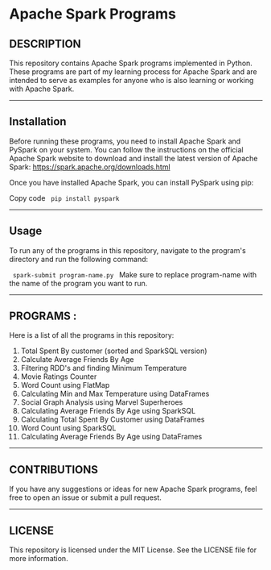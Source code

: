 # Apache Spark Programs

## DESCRIPTION
This repository contains Apache Spark programs implemented in Python. These programs are part of my learning process for Apache Spark and are intended to serve as examples for anyone who is also learning or working with Apache Spark.

---

## Installation

Before running these programs, you need to install Apache Spark and PySpark on your system. You can follow the instructions on the official Apache Spark website to download and install the latest version of Apache Spark: https://spark.apache.org/downloads.html

Once you have installed Apache Spark, you can install PySpark using pip:

Copy code <code> pip install pyspark </code>

---

## Usage

To run any of the programs in this repository, navigate to the program's directory and run the following command:

<code> spark-submit program-name.py </code> 
Make sure to replace program-name with the name of the program you want to run.

---

## PROGRAMS :

   Here is a list of all the programs in this repository:
   1. Total Spent By customer (sorted and SparkSQL version)
   2. Calculate Average Friends By Age
   3. Filtering RDD's and finding Minimum Temperature
   4.  Movie Ratings Counter
   5.  Word Count using FlatMap
   6.  Calculating Min and Max Temperature using DataFrames
   7.  Social Graph Analysis using Marvel Superheroes
   8.  Calculating Average Friends By Age using SparkSQL
   9.  Calculating Total Spent By Customer using DataFrames
  10.  Word Count using SparkSQL
  11.  Calculating Average Friends By Age using DataFrames

---

## CONTRIBUTIONS

If you have any suggestions or ideas for new Apache Spark programs, feel free to open an issue or submit a pull request.

---

## LICENSE

This repository is licensed under the MIT License. See the LICENSE file for more information.